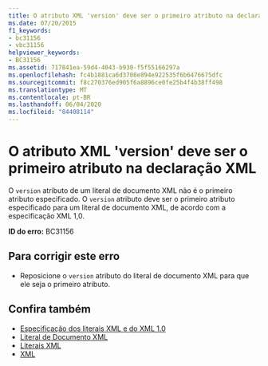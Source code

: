 ```yaml
---
title: O atributo XML 'version' deve ser o primeiro atributo na declaração XML
ms.date: 07/20/2015
f1_keywords:
- bc31156
- vbc31156
helpviewer_keywords:
- BC31156
ms.assetid: 717841ea-59d4-4043-b930-f5f55166297a
ms.openlocfilehash: fc4b1881ca6d3708e894e922535f6b6476675dfc
ms.sourcegitcommit: f8c270376ed905f6a8896ce0fe25b4f4b38ff498
ms.translationtype: MT
ms.contentlocale: pt-BR
ms.lasthandoff: 06/04/2020
ms.locfileid: "84408114"
---
```

# <a name="xml-attribute-version-must-be-the-first-attribute-in-xml-declaration"></a>O atributo XML 'version' deve ser o primeiro atributo na declaração XML
O `version` atributo de um literal de documento XML não é o primeiro atributo especificado. O `version` atributo deve ser o primeiro atributo especificado para um literal de documento XML, de acordo com a especificação XML 1,0.  
  
 **ID do erro:** BC31156  
  
## <a name="to-correct-this-error"></a>Para corrigir este erro  
  
- Reposicione o `version` atributo do literal de documento XML para que ele seja o primeiro atributo.  
  
## <a name="see-also"></a>Confira também

- [Especificação dos literais XML e do XML 1.0](../programming-guide/language-features/xml/xml-literals-and-the-xml-1-0-specification.md)
- [Literal de Documento XML](../language-reference/xml-literals/xml-document-literal.md)
- [Literais XML](../language-reference/xml-literals/index.md)
- [XML](../programming-guide/language-features/xml/index.md)
